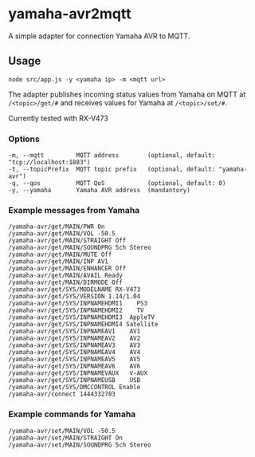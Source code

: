 # yamaha-avr2mqtt

A simple adapter for connection Yamaha AVR to MQTT.


## Usage

    node src/app.js -y <yamaha ip> -m <mqtt url>

The adapter publishes incoming status values from Yamaha on MQTT at ```/<topic>/get/#``` and receives values for
Yamaha at ```/<topic>/set/#```.

Currently tested with RX-V473

### Options
    -m, --mqtt         MQTT address        (optional, default: "tcp://localhost:1883")
    -t, --topicPrefix  MQTT topic prefix   (optional, default: "yamaha-avr")
    -q, --qos          MQTT QoS            (optional, default: 0)
    -y, --yamaha       Yamaha AVR address  (mandantory)

### Example messages from Yamaha

    /yamaha-avr/get/MAIN/PWR On
    /yamaha-avr/get/MAIN/VOL -50.5
    /yamaha-avr/get/MAIN/STRAIGHT Off
    /yamaha-avr/get/MAIN/SOUNDPRG 5ch Stereo
    /yamaha-avr/get/MAIN/MUTE Off
    /yamaha-avr/get/MAIN/INP AV1
    /yamaha-avr/get/MAIN/ENHANCER Off
    /yamaha-avr/get/MAIN/AVAIL Ready
    /yamaha-avr/get/MAIN/DIRMODE Off
    /yamaha-avr/get/SYS/MODELNAME RX-V473
    /yamaha-avr/get/SYS/VERSION 1.14/1.04
    /yamaha-avr/get/SYS/INPNAMEHDMI1    PS3
    /yamaha-avr/get/SYS/INPNAMEHDMI2    TV
    /yamaha-avr/get/SYS/INPNAMEHDMI3  AppleTV
    /yamaha-avr/get/SYS/INPNAMEHDMI4 Satellite
    /yamaha-avr/get/SYS/INPNAMEAV1    AV1
    /yamaha-avr/get/SYS/INPNAMEAV2    AV2
    /yamaha-avr/get/SYS/INPNAMEAV3    AV3
    /yamaha-avr/get/SYS/INPNAMEAV4    AV4
    /yamaha-avr/get/SYS/INPNAMEAV5    AV5
    /yamaha-avr/get/SYS/INPNAMEAV6    AV6
    /yamaha-avr/get/SYS/INPNAMEVAUX   V-AUX
    /yamaha-avr/get/SYS/INPNAMEUSB    USB
    /yamaha-avr/get/SYS/DMCCONTROL Enable
    /yamaha-avr/connect 1444332783


### Example commands for Yamaha

    /yamaha-avr/set/MAIN/VOL -50.5
    /yamaha-avr/set/MAIN/STRAIGHT On
    /yamaha-avr/set/MAIN/SOUNDPRG 5ch Stereo

